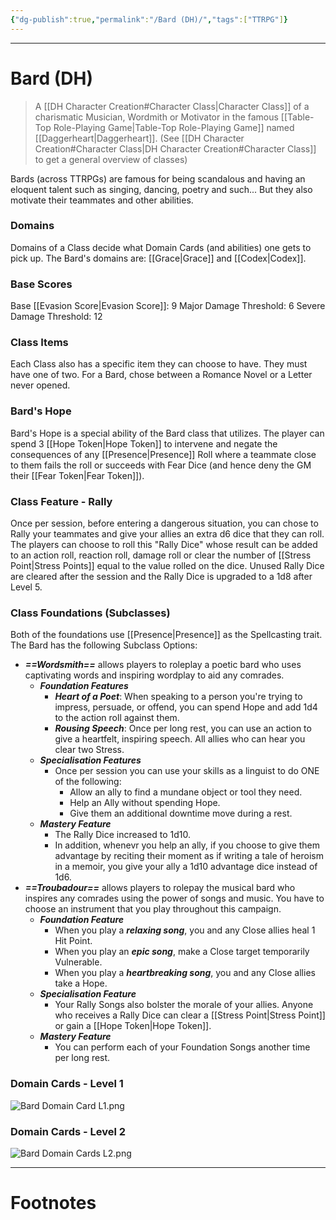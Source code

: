```yaml
---
{"dg-publish":true,"permalink":"/Bard (DH)/","tags":["TTRPG"]}
---
```



---
# Bard (DH)
> A [[DH Character Creation#Character Class\|Character Class]] of a charismatic Musician, Wordmith or Motivator in the famous [[Table-Top Role-Playing Game\|Table-Top Role-Playing Game]] named [[Daggerheart\|Daggerheart]].
> (See [[DH Character Creation#Character Class\|DH Character Creation#Character Class]] to get a general overview of classes)

Bards (across TTRPGs) are famous for being scandalous and having an eloquent talent such as singing, dancing, poetry and such...
But they also motivate their teammates and other abilities.

### Domains
Domains of a Class decide what Domain Cards (and abilities) one gets to pick up.
The Bard's domains are: [[Grace\|Grace]] and [[Codex\|Codex]].

### Base Scores
Base [[Evasion Score\|Evasion Score]]: 9
Major Damage Threshold: 6
Severe Damage Threshold: 12

### Class Items
Each Class also has a specific item they can choose to have. They must have one of two.
For a Bard, chose between a Romance Novel or a Letter never opened.

### Bard's Hope
Bard's Hope is a special ability of the Bard class that utilizes.
The player can spend 3 [[Hope Token\|Hope Token]] to intervene and negate the consequences of any [[Presence\|Presence]] Roll where a teammate close to them fails the roll or succeeds with Fear Dice (and hence deny the GM their [[Fear Token\|Fear Token]]).

### Class Feature - Rally
Once per session, before entering a dangerous situation, you can chose to Rally your teammates and give your allies an extra d6 dice that they can roll. 
The players can choose to roll this "Rally Dice" whose result can be added to an action roll, reaction roll, damage roll or clear the number of [[Stress Point\|Stress Points]] equal to the value rolled on the dice. 
Unused Rally Dice are cleared after the session and the Rally Dice is upgraded to a 1d8 after Level 5.

### Class Foundations (Subclasses)
Both of the foundations use [[Presence\|Presence]] as the Spellcasting trait.
The Bard has the following Subclass Options:
- ***==Wordsmith==*** allows players to roleplay a poetic bard who uses captivating words and inspiring wordplay to aid any comrades.
	- ***Foundation Features***
		- ***Heart of a Poet***: When speaking to a person you're trying to impress, persuade, or offend, you can spend Hope and add 1d4 to the action roll against them.
		- ***Rousing Speech***: Once per long rest, you can use an action to give a heartfelt, inspiring speech. All allies who can hear you clear two Stress.
	- ***Specialisation Features***
		- Once per session you can use your skills as a linguist to do ONE of the following:
			- Allow an ally to find a mundane object or tool they need.
			- Help an Ally without spending Hope.
			- Give them an additional downtime move during a rest.
	- ***Mastery Feature***
		- The Rally Dice increased to 1d10.
		- In addition, whenevr you help an ally, if you choose to give them advantage by reciting their moment as if writing a tale of heroism in a memoir, you give your ally a 1d10 advantage dice instead of 1d6. 
- ***==Troubadour==*** allows players to rolepay the musical bard who inspires any comrades using the power of songs and music. You have to choose an instrument that you play throughout this campaign.
	- ***Foundation Feature***
		- When you play a ***relaxing song***, you and any Close allies heal 1 Hit Point.
		- When you play an ***epic song***, make a Close target temporarily Vulnerable.
		- When you play a ***heartbreaking song***, you and any Close allies take a Hope.
	- ***Specialisation Feature***
		- Your Rally Songs also bolster the morale of your allies. Anyone who receives a Rally Dice can clear a [[Stress Point\|Stress Point]] or gain a [[Hope Token\|Hope Token]].
	- ***Mastery Feature***
		- You can perform each of your Foundation Songs another time per long rest.

### Domain Cards - Level 1
![Bard Domain Card L1.png](/img/user/Vaulted%20Images/Daggerheart%20Domain%20Cards/Bard%20Domain%20Card%20L1.png)

### Domain Cards - Level 2
![Bard Domain Cards L2.png](/img/user/Vaulted%20Images/Daggerheart%20Domain%20Cards/Bard%20Domain%20Cards%20L2.png)



---
# Footnotes